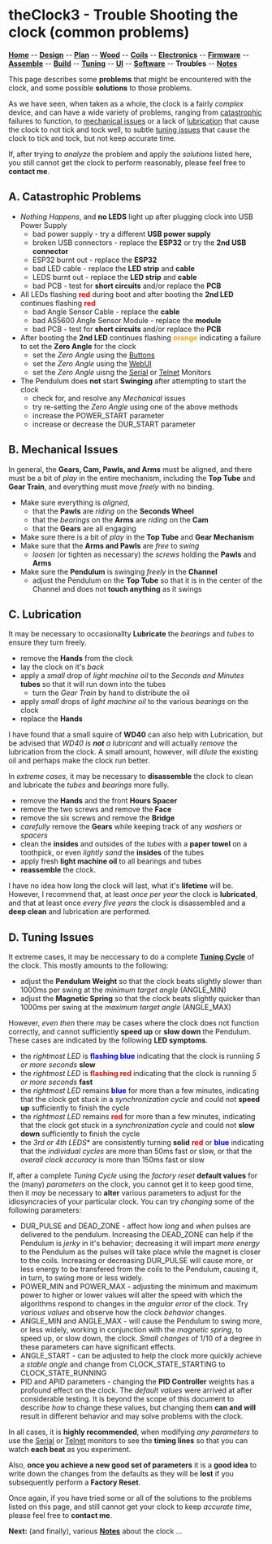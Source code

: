 # theClock3 - Trouble Shooting the clock (common problems)

**[Home](readme.md)** --
**[Design](design.md)** --
**[Plan](plan.md)** --
**[Wood](wood.md)** --
**[Coils](coils.md)** --
**[Electronics](electronics.md)** --
**[Firmware](firmware.md)** --
**[Assemble](assemble.md)** --
**[Build](build.md)** --
**[Tuning](tuning.md)** --
**[UI](ui.md)** --
**[Software](software.md)** --
**Troubles** --
**[Notes](notes.md)**

This page describes some **problems** that might be encountered
with the clock, and some possible **solutions** to those problems.

As we have seen, when taken as a whole, the clock is a fairly *complex*
device, and can have a wide variety of problems, ranging from
[catastrophic](#a-catastrophic-problems)
failures to function, to
[mechanical issues](#b-mechanical-issues)
or a lack of
[lubrication](#c-lubrication)
that cause the clock to not tick and tock well, to subtle
[tuning issues](#d-tuning-issues)
that cause the clock to tick and tock, but not keep
accurate time.

If, after trying to *analyze* the problem and apply the *solutions*
listed here, you still cannot get the clock to perform reasonably,
please feel free to **contact me**.


## A. Catastrophic Problems

- *Nothing Happens*, and **no LEDS** light up after plugging clock into USB Power Supply
	- bad power supply - try a different **USB power supply**
	- broken USB connectors - replace the **ESP32** or try the **2nd USB connector**
	- ESP32 burnt out - replace the **ESP32**
	- bad LED cable - replace the **LED strip** and **cable**
	- LEDS burnt out - replace the **LED strip** and **cable**
	- bad PCB -	test for **short circuits** and/or replace the **PCB**
- All LEDs flashing <font color='red'><b>red</b></font> during boot and
  after booting the **2nd LED** continues flashing <font color='red'><b>red</b></font>
	- bad Angle Sensor Cable - replace the **cable**
	- bad AS5600 Angle Sensor Module - replace the **module**
	- bad PCB - test for **short circuits** and/or replace the **PCB**
- After booting the **2nd LED** continues flashing <font color='orange'><b>orange</b></font>
  indicating a failure to set the **Zero Angle** for the clock
	- set the *Zero Angle* using the [Buttons](ui.md#a-buttons)
	- set the *Zero Angle* using the [WebUI](ui.md#d-webui)
	- set the *Zero Angle* uisng the [Serial](tuning.md#b-set-zero-angle) or [Telnet](ui.md#e-telnet-serial-monitor) Monitors
- The Pendulum does **not** start **Swinging** after attempting to start the clock
    - check for, and resolve any *Mechanical* issues
	- try re-setting the *Zero Angle* using one of the above methods
	- increase the POWER_START parameter
	- increase or decrease the DUR_START parameter

## B. Mechanical Issues

In general, the **Gears, Cam, Pawls, and Arms** must be aligned, and
there must be a bit of *play* in the entire mechanism, including the
**Top Tube** and **Gear Train**, and everything must move *freely*
with no binding.

- Make sure everything is *aligned*,
  - that the **Pawls** are *riding* on the **Seconds Wheel**
  - that the *bearings* on the **Arms** are *riding* on the **Cam**
  - that the **Gears** are all engaging
- Make sure there is a bit of *play* in the **Top Tube** and **Gear Mechanism**
- Make sure that the **Arms and Pawls** are *free* to *swing*
  - *loosen* (or tighten as necessary) the *screws* holding the
    **Pawls** and **Arms**
- Make sure the **Pendulum** is swinging *freely* in the **Channel**
  - adjust the Pendulum on the **Top Tube** so that it is in the
    center of the Channel and does not **touch anything** as it swings

## C. Lubrication

It may be necessary to occasionallty **Lubricate** the *bearings* and *tubes*
to ensure they turn freely.

- remove the **Hands** from the clock
- lay the clock on it's *back*
- apply a *small* drop of *light machine oil* to the *Seconds and Minutes* **tubes** so that it will run down into the tubes
  - turn the *Gear Train* by hand to distribute the oil
- apply *small* drops of *light machine oil* to the various *bearings* on the clock
- replace the **Hands**

I have found that a small squire of **WD40** can also help with Lubrication, but
be advised that *WD40 is **not** a lubricant* and will actually *remove* the
lubrication from the clock.  A small amount, however, will *dilute* the existing
oil and perhaps make the clock run better.

In *extreme cases*, it may be necessary to **disassemble** the clock to
clean and lubricate the *tubes* and *bearings* more fully.

- remove the **Hands** and the front **Hours Spacer**
- remove the two screws and remove the **Face**
- remove the six screws and remove the **Bridge**
- *carefully* remove the **Gears** while keeping track
  of any *washers* or *spacers*
- clean the **insides** and outsides of the *tubes* with a **paper towel**
  on a toothpick, or even *lightly sand* the **insides** of the tubes
- apply fresh **light machine oil** to all bearings and tubes
- **reassemble** the clock.

I have no idea how long the clock will last, what it's **lifetime** will be.
However, I recommend that, at least *once per year* the clock is **lubricated**, and
that at least once *every five years* the clock is disassembled and a **deep clean**
and lubrication are performed.

## D. Tuning Issues

It extreme cases, it may be neccessary to do a complete [**Tuning Cycle**](tuning.md)
of the clock.  This mostly amounts to the following:

- adjust the **Pendulum Weight** so that the clock beats slightly slower than 1000ms per swing
  at the *minimum target angle* (ANGLE_MIN)
- adjust the **Magnetic Spring** so that the clock beats slightly quicker than 1000ms per swing
  at the *maximum target angle* (ANGLE_MAX)

However, *even then* there may be cases where the clock does not function correctly,
and cannot sufficiently **speed up** or **slow down** the Pendulum.  These cases
are indicated by the following **LED symptoms**.

- the *rightmost LED* is <font color='blue'><b>flashing blue</b></font> indicating that the clock
  is runniing *5 or more seconds* **slow**
- the *rightmost LED* is <font color='red'><b>flashing red</b></font> indicating that the clock
  is runniing *5 or more seconds* **fast**
- the *rightmost LED* remains <font color='blue'><b>blue</b></font> for more than a few minutes,
  indicating that the clock got stuck in a *synchronization cycle* and could not **speed up**
  sufficiently to finish the cycle
- the *rightmost LED* remains <font color='red'><b>red</b></font> for more than a few minutes,
  indicating that the clock got stuck in a *synchronization cycle* and could not **slow down**
  sufficiently to finish the cycle
- the *3rd or 4th LEDS** are consistently turning **solid**
  <font color='red'><b>red</b></font> or <font color='blue'><b>blue</b></font>
  indicating that the *individual cycles* are more than 50ms fast or slow,
  or that the *overall clock accuracy* is more than 150ms fast or slow

If, after a complete *Tuning Cycle* using the *factory reset* **default values**
for the (many) *parameters* on the clock, you cannot get it to keep good time, then
it *may* be necessary to **alter** various parameters to adjust for the idiosyncracies
of your particular clock.  You can try *changing* some of the following parameters:

- DUR_PULSE and DEAD_ZONE - affect how *long* and *when* pulses are delivered
  to the pendulum.  Increasing the DEAD_ZONE can help if the Pendulum is
  *jerky* in it's behavior; decreasing it will impart *more energy* to the
  Pendulum as the pulses will take place while the magnet is closer to the coils.
  Increasing or decreasing DUR_PULSE will cause more, or less
  energy to be transfered from the coils
  to the Pendulum, causing it, in turn, to swing more or less widely.
- POWER_MIN and POWER_MAX - adjusting the minimum and maximum power to higher or lower values
  will alter the speed with which the algorithms respond to changes in the *angular error*
  of the clock.  Try *various values* and observe how the clock *behavior* changes.
- ANGLE_MIN and ANGLE_MAX - will cause the Pendulum to swing more, or less widely,
  working in conjunction with the *magnetic spring*, to speed up, or slow down, the clock.
  *Small changes* of 1/10 of a degree in these parameters can have significant effects.
- ANGLE_START - can be adjusted to help the clock more quickly achieve a *stable
  angle* and change from CLOCK_STATE_STARTING to CLOCK_STATE_RUNNING
- PID and APID parameters - changing the **PID Controller** weights has a
  profound effect on the clock.  The *default values* were arrived at after
  considerable testing.  It is beyond the scope of this document to describe
  *how* to change these values, but changing them **can and will** result in different
  behavior and may solve problems with the clock.

In all cases, it is **highly recommended**, when modifying *any parameters* to use the
[Serial](tuning.md#b-set-zero-angle) or [Telnet](ui.md#e-telnet-serial-monitor) monitors
to see the **timing lines** so that you can watch **each beat** as you experiment.

Also, **once you achieve a new good set of parameters** it is a **good idea** to
write down the changes from the defaults as they will be **lost** if you
subsequently perform a **Factory Reset**.

Once again, if you have tried some or all of the solutions to the problems
listed on this page, and still cannot get your clock to keep *accurate time*,
please feel free to **contact me**.



**Next:** (and finally), various [**Notes**](notes.md) about the clock ...
